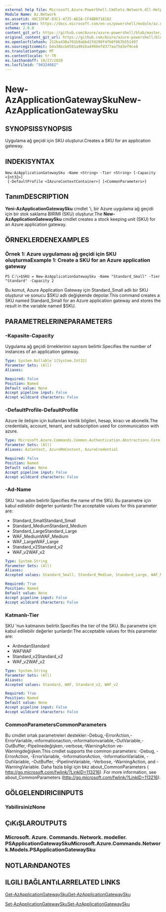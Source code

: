 ```yaml
---
external help file: Microsoft.Azure.PowerShell.Cmdlets.Network.dll-Help.xml
Module Name: Az.Network
ms.assetid: 48C33FAF-83C1-4725-AD2A-CF48D0718182
online version: https://docs.microsoft.com/en-us/powershell/module/az.network/new-azapplicationgatewaysku
schema: 2.0.0
content_git_url: https://github.com/Azure/azure-powershell/blob/master/src/Network/Network/help/New-AzApplicationGatewaySku.md
original_content_git_url: https://github.com/Azure/azure-powershell/blob/master/src/Network/Network/help/New-AzApplicationGatewaySku.md
ms.openlocfilehash: 212ba438a701b9abbd2fd290f4fb0f867b551497
ms.sourcegitcommit: b4a38bcb0501a9016a4998efd377aa75d3ef9ce8
ms.translationtype: MT
ms.contentlocale: tr-TR
ms.lasthandoff: 10/27/2020
ms.locfileid: "94324682"
---
```

# <span data-ttu-id="29605-101">New-AzApplicationGatewaySku</span><span class="sxs-lookup"><span data-stu-id="29605-101">New-AzApplicationGatewaySku</span></span>

## <span data-ttu-id="29605-102">SYNOPSIS</span><span class="sxs-lookup"><span data-stu-id="29605-102">SYNOPSIS</span></span>
<span data-ttu-id="29605-103">Uygulama ağ geçidi için SKU oluşturur.</span><span class="sxs-lookup"><span data-stu-id="29605-103">Creates a SKU for an application gateway.</span></span>

## <span data-ttu-id="29605-104">INDEKI</span><span class="sxs-lookup"><span data-stu-id="29605-104">SYNTAX</span></span>

```
New-AzApplicationGatewaySku -Name <String> -Tier <String> [-Capacity <Int32>]
 [-DefaultProfile <IAzureContextContainer>] [<CommonParameters>]
```

## <span data-ttu-id="29605-105">Tanım</span><span class="sxs-lookup"><span data-stu-id="29605-105">DESCRIPTION</span></span>
<span data-ttu-id="29605-106">**Yeni-AzApplicationGatewaySku** cmdlet 'i, bir Azure uygulama ağ geçidi için bir stok saklama BIRIMI (SKU) oluşturur.</span><span class="sxs-lookup"><span data-stu-id="29605-106">The **New-AzApplicationGatewaySku** cmdlet creates a stock keeping unit (SKU) for an Azure application gateway.</span></span>

## <span data-ttu-id="29605-107">ÖRNEKLERDEN</span><span class="sxs-lookup"><span data-stu-id="29605-107">EXAMPLES</span></span>

### <span data-ttu-id="29605-108">Örnek 1: Azure uygulaması ağ geçidi için SKU oluşturma</span><span class="sxs-lookup"><span data-stu-id="29605-108">Example 1: Create a SKU for an Azure application gateway</span></span>
```
PS C:\>$SKU = New-AzApplicationGatewaySku -Name "Standard_Small" -Tier "Standard" -Capacity 2
```

<span data-ttu-id="29605-109">Bu komut, Azure Application Gateway için Standard_Small adlı bir SKU oluşturur ve sonucu $SKU adlı değişkende depolar.</span><span class="sxs-lookup"><span data-stu-id="29605-109">This command creates a SKU named Standard_Small for an Azure application gateway and stores the result in the variable named $SKU.</span></span>

## <span data-ttu-id="29605-110">PARAMETRELERINE</span><span class="sxs-lookup"><span data-stu-id="29605-110">PARAMETERS</span></span>

### <span data-ttu-id="29605-111">-Kapasite</span><span class="sxs-lookup"><span data-stu-id="29605-111">-Capacity</span></span>
<span data-ttu-id="29605-112">Uygulama ağ geçidi örneklerinin sayısını belirtir.</span><span class="sxs-lookup"><span data-stu-id="29605-112">Specifies the number of instances of an application gateway.</span></span>

```yaml
Type: System.Nullable`1[System.Int32]
Parameter Sets: (All)
Aliases:

Required: False
Position: Named
Default value: None
Accept pipeline input: False
Accept wildcard characters: False
```

### <span data-ttu-id="29605-113">-DefaultProfile</span><span class="sxs-lookup"><span data-stu-id="29605-113">-DefaultProfile</span></span>
<span data-ttu-id="29605-114">Azure ile iletişim için kullanılan kimlik bilgileri, hesap, kiracı ve abonelik.</span><span class="sxs-lookup"><span data-stu-id="29605-114">The credentials, account, tenant, and subscription used for communication with azure.</span></span>

```yaml
Type: Microsoft.Azure.Commands.Common.Authentication.Abstractions.Core.IAzureContextContainer
Parameter Sets: (All)
Aliases: AzContext, AzureRmContext, AzureCredential

Required: False
Position: Named
Default value: None
Accept pipeline input: False
Accept wildcard characters: False
```

### <span data-ttu-id="29605-115">-Ad</span><span class="sxs-lookup"><span data-stu-id="29605-115">-Name</span></span>
<span data-ttu-id="29605-116">SKU 'nun adını belirtir.</span><span class="sxs-lookup"><span data-stu-id="29605-116">Specifies the name of the SKU.</span></span>
<span data-ttu-id="29605-117">Bu parametre için kabul edilebilir değerler şunlardır:</span><span class="sxs-lookup"><span data-stu-id="29605-117">The acceptable values for this parameter are:</span></span>
- <span data-ttu-id="29605-118">Standard_Small</span><span class="sxs-lookup"><span data-stu-id="29605-118">Standard_Small</span></span>
- <span data-ttu-id="29605-119">Standard_Medium</span><span class="sxs-lookup"><span data-stu-id="29605-119">Standard_Medium</span></span>
- <span data-ttu-id="29605-120">Standard_Large</span><span class="sxs-lookup"><span data-stu-id="29605-120">Standard_Large</span></span>
- <span data-ttu-id="29605-121">WAF_Medium</span><span class="sxs-lookup"><span data-stu-id="29605-121">WAF_Medium</span></span>
- <span data-ttu-id="29605-122">WAF_Large</span><span class="sxs-lookup"><span data-stu-id="29605-122">WAF_Large</span></span>
- <span data-ttu-id="29605-123">Standard_v2</span><span class="sxs-lookup"><span data-stu-id="29605-123">Standard_v2</span></span>
- <span data-ttu-id="29605-124">WAF_v2</span><span class="sxs-lookup"><span data-stu-id="29605-124">WAF_v2</span></span>

```yaml
Type: System.String
Parameter Sets: (All)
Aliases:
Accepted values: Standard_Small, Standard_Medium, Standard_Large, WAF_Medium, WAF_Large, Standard_v2, WAF_v2

Required: True
Position: Named
Default value: None
Accept pipeline input: False
Accept wildcard characters: False
```

### <span data-ttu-id="29605-125">Katmanlı</span><span class="sxs-lookup"><span data-stu-id="29605-125">-Tier</span></span>
<span data-ttu-id="29605-126">SKU 'nun katmanını belirtir.</span><span class="sxs-lookup"><span data-stu-id="29605-126">Specifies the tier of the SKU.</span></span>
<span data-ttu-id="29605-127">Bu parametre için kabul edilebilir değerler şunlardır:</span><span class="sxs-lookup"><span data-stu-id="29605-127">The acceptable values for this parameter are:</span></span>
- <span data-ttu-id="29605-128">Ardından</span><span class="sxs-lookup"><span data-stu-id="29605-128">Standard</span></span>
- <span data-ttu-id="29605-129">WAF</span><span class="sxs-lookup"><span data-stu-id="29605-129">WAF</span></span>
- <span data-ttu-id="29605-130">Standard_v2</span><span class="sxs-lookup"><span data-stu-id="29605-130">Standard_v2</span></span>
- <span data-ttu-id="29605-131">WAF_v2</span><span class="sxs-lookup"><span data-stu-id="29605-131">WAF_v2</span></span>

```yaml
Type: System.String
Parameter Sets: (All)
Aliases:
Accepted values: Standard, WAF, Standard_v2, WAF_v2

Required: True
Position: Named
Default value: None
Accept pipeline input: False
Accept wildcard characters: False
```

### <span data-ttu-id="29605-132">CommonParameters</span><span class="sxs-lookup"><span data-stu-id="29605-132">CommonParameters</span></span>
<span data-ttu-id="29605-133">Bu cmdlet ortak parametreleri destekler:-Debug,-ErrorAction,-ErrorVariable,-ınformationaction,-ınformationvariable,-OutVariable,-OutBuffer,-Pipelinedeğişken,-verbose,-WarningAction ve-Warningdeğişken.</span><span class="sxs-lookup"><span data-stu-id="29605-133">This cmdlet supports the common parameters: -Debug, -ErrorAction, -ErrorVariable, -InformationAction, -InformationVariable, -OutVariable, -OutBuffer, -PipelineVariable, -Verbose, -WarningAction, and -WarningVariable.</span></span> <span data-ttu-id="29605-134">Daha fazla bilgi için bkz about_CommonParameters ( http://go.microsoft.com/fwlink/?LinkID=113216) .</span><span class="sxs-lookup"><span data-stu-id="29605-134">For more information, see about_CommonParameters (http://go.microsoft.com/fwlink/?LinkID=113216).</span></span>

## <span data-ttu-id="29605-135">GÖLGELENDIRICI</span><span class="sxs-lookup"><span data-stu-id="29605-135">INPUTS</span></span>

### <span data-ttu-id="29605-136">Yabilirsiniz</span><span class="sxs-lookup"><span data-stu-id="29605-136">None</span></span>

## <span data-ttu-id="29605-137">ÇıKıŞLAR</span><span class="sxs-lookup"><span data-stu-id="29605-137">OUTPUTS</span></span>

### <span data-ttu-id="29605-138">Microsoft. Azure. Commands. Network. modeller. PSApplicationGatewaySku</span><span class="sxs-lookup"><span data-stu-id="29605-138">Microsoft.Azure.Commands.Network.Models.PSApplicationGatewaySku</span></span>

## <span data-ttu-id="29605-139">NOTLARıNDA</span><span class="sxs-lookup"><span data-stu-id="29605-139">NOTES</span></span>

## <span data-ttu-id="29605-140">ILGILI BAĞLANTıLAR</span><span class="sxs-lookup"><span data-stu-id="29605-140">RELATED LINKS</span></span>

[<span data-ttu-id="29605-141">Get-AzApplicationGatewaySku</span><span class="sxs-lookup"><span data-stu-id="29605-141">Get-AzApplicationGatewaySku</span></span>](./Get-AzApplicationGatewaySku.md)

[<span data-ttu-id="29605-142">Set-AzApplicationGatewaySku</span><span class="sxs-lookup"><span data-stu-id="29605-142">Set-AzApplicationGatewaySku</span></span>](./Set-AzApplicationGatewaySku.md)


